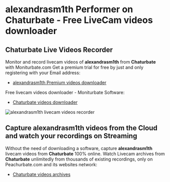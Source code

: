 # alexandrasm1th Performer on Chaturbate - Free LiveCam videos downloader

## Chaturbate Live Videos Recorder

Monitor and record livecam videos of **alexandrasm1th** from **Chaturbate** with Moniturbate.com
Get a premium trial for free by just and only registering with your Email address:
* [alexandrasm1th Premium videos downloader](https://moniturbate.com/request-demo-licence-key.html)

Free livecam videos downloader - Moniturbate Software:
* [Chaturbate videos downloader](https://moniturbate.com/moniturbate-download-software.html)

![alexandrasm1th livecam videos recorder](https://peachurnet.com/templates/moniturbate-software.png)


## Capture alexandrasm1th videos from the Cloud and watch your recordings on Streaming

Without the need of downloading a software, capture **alexandrasm1th** livecam videos from **Chaturbate** 100% online.
Watch Livecam archives from **Chaturbate** unlimitedly from thousands of existing recordings, only on Peachurbate.com and its websites network:
* [Chaturbate videos archives](https://peachurnet.com/)